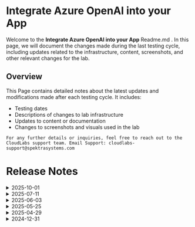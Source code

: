 # Integrate Azure OpenAI into your App

Welcome to the **Integrate Azure OpenAI into your App** Readme.md . In this page, we will document the changes made during the last testing cycle, including updates related to the infrastructure, content, screenshots, and other relevant changes for the lab.

## Overview

This Page contains detailed notes about the latest updates and modifications made after each testing cycle. It includes:

- Testing dates
- Descriptions of changes to lab infrastructure
- Updates to content or documentation
- Changes to screenshots and visuals used in the lab

`For any further details or inquiries, feel free to reach out to the CloudLabs support team. Email Support: cloudlabs-support@spektrasystems.com`

# Release Notes

 <details>
  <summary>2025-10-01</summary>

## Release Date: 2025-10-01

### Summary of Changes

Minor updates, including clearer UI screenshots and refined instructions for improved clarity and accuracy.   

### Infrastructure Changes

  N/A

### Content Changes

 N/A 

### Screenshot Updates

- **Minor updates**: 

    - **Updated UI Screenshots**: Updated screenshots that were unclear with new
    - **Instruction Refinements**: Updated the instructions according to the added new screenshots

### Testing Notes

- **Testing Date**: 2025-10-01

### Testing Scope 

Conducted end-to-end testing, RBAC/policy checks, prerequisite checks, validated the lab guide steps, and enhanced the lab guide with new latest screenshots.

---
</details>

<details>
  <summary>2025-07-11</summary>
  
### Release Date: 2025-07-11
- **Change** : Updated **.NET SDK** from **version 8** to **9**, screenshots, commands
- **Testing Date**: 2025-07-11

## Infrastructure Changes

NA

## Content Changes
- Updated the .NET SDK version to latest compatible **version 9**
- Update the commands in below tasks: 
	- Task 3: step 9
  	- Subtask 4.1 : step 3, step 4, step 9
	- Subtask 4.2 : step 3
	- Task 5
- Corrected the file name test-openai-model to application.py as **application.py** was the file name in the lab
- Few minor changes in lab guide 
## Screenshot Updates 
- Updated the screenshots in Task 1

</details>

<details>
  <summary>2025-06-03</summary>

### Release Date: 2025-06-03

- **Change**: Minor UI Changes and instructions updated.
- **Testing Date**: 2025-06-03

## Infrastructure Changes

NA

## Content Changes

- **Change**: Minor UI Changes and instructions updated.

## Screenshot Updates

- **Change**: Updated a screenshot to align with recent interface enhancements and improve visual clarity.

## Testing Notes

- **Test Date**: 2025-06-03

---
</details>

<details>
  <summary>2025-05-25</summary>

### Release Date: 2025-05-25

- **Change**: Minor UI Changes and instructions updated.
- **Testing Date**: 2025-05-25

## Infrastructure Changes

NA

## Content Changes

- **Change**: Divided Task 4 into two separate subtasks to individually cover CSharp and Python application configuration steps.

## Screenshot Updates

- **Change**: Updated the screenshots to reflect the latest UI changes in the Azure AI Foundry portal

## Testing Notes

- **Test Validation Summary**: Validated lab guide steps, RBAC assignments, and Azure policy enforcement to ensure end-to-end functionality in the updated Azure environment.

---
</details>

<details>
  <summary>2025-04-29</summary>
29 April 2025

- No Major Updates  

- Minor Updates  

    - Update **Screenshots** for the **Storage Account Service** and made minor changes to instructions in Task 4, Step 5.

</details>

<details>
  <summary>2024-12-31</summary>
31 December 2024

- Major Updates  

    - **Model Deprecation Notice**  
        - The **gpt-35-turbo version 0134** will be deprecated. New default models based on region availability will take effect after **January 12, 2025**.  

    - **UI Enhancements**  
        - Updated the **Azure Cloud Shell UI**, providing an improved interface for a more seamless user experience.  

- Minor Updates  

    - Updated all references from **Azure OpenAI Studio** to **Azure AI Foundry Portal** across all relevant modules, aligning with the platform's rebranding.  
    - In **PowerShell**, while running Python scripts, the **OpenAI package** version has been upgraded from **1.0.0** to **1.56.2**.  
    - Updated **.NET SDK** from **version 7** to **8**, ensuring compatibility with the latest features and improvements.  
    - The **gpt-35-turbo version** has been updated from **0314** to **0125** in the **Lunch and Learn** module.
</details>




